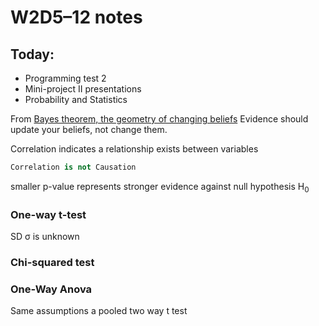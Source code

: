 # W2D5–12 notes
## Today:
- Programming test 2
- Mini-project II presentations
- Probability and Statistics


From [Bayes theorem, the geometry of changing beliefs](https://www.youtube.com/watch?v=HZGCoVF3YvM) Evidence should update your beliefs, not change them.

Correlation indicates a relationship exists between variables
```Python
Correlation is not Causation
```

smaller p-value represents stronger evidence against null hypothesis H<sub>0</sub>

### One-way t-test
SD σ is unknown

### Chi-squared test

### One-Way Anova
Same assumptions a pooled two way t test